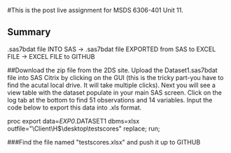 #This is the post live assignment for MSDS 6306-401 Unit 11.  




## Summary
.sas7bdat file INTO SAS -> .sas7bdat file EXPORTED from SAS to EXCEL FILE -> EXCEL FILE to GITHUB




##Download the zip file from the 2DS site.   Upload the Dataset1.sas7bdat file into SAS Citrix by clicking on the GUI (this is the tricky part-you have to find the acutal local drive.  It will take multiple clicks).   Next you will see a view table with the dataset populate in your main SAS screen.  Click on the log tab at the bottom to find 51 observations and 14 variables.  Input the code below to export this data into .xls format.

proc export 
  data=_EXP0_.DATASET1 
  dbms=xlsx
  outfile="\\Client\H$\desktop\testscores"
  replace;
  run;
  
  


###Find the file named "testscores.xlsx" and push it up to GITHUB

